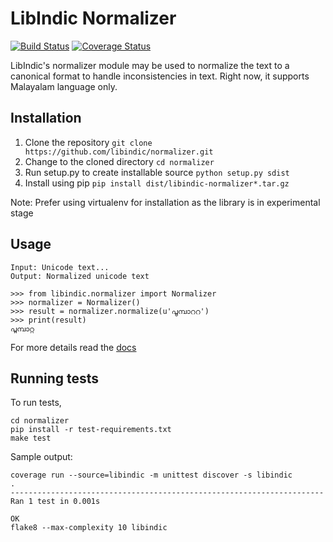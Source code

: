 # LibIndic Normalizer


[![Build Status](https://travis-ci.org/libindic/normalizer.svg?branch=master)](https://travis-ci.org/libindic/normalizer)
[![Coverage Status](https://coveralls.io/repos/github/libindic/normalizer/badge.svg?branch=master)](https://coveralls.io/github/libindic/normalizer?branch=master)


LibIndic's normalizer module may be used to normalize the text to a canonical
format to handle inconsistencies in text. Right now, it supports
Malayalam language only.

## Installation
1. Clone the repository `git clone https://github.com/libindic/normalizer.git`
2. Change to the cloned directory `cd normalizer`
3. Run setup.py to create installable source `python setup.py sdist`
3. Install using pip `pip install dist/libindic-normalizer*.tar.gz`

Note: Prefer using virtualenv for installation as the library is in experimental stage

## Usage
```
Input: Unicode text...
Output: Normalized unicode text

>>> from libindic.normalizer import Normalizer
>>> normalizer = Normalizer()
>>> result = normalizer.normalize(u'പൂമ്പാററ')
>>> print(result)
പൂമ്പാറ്റ
```

For more details read the [docs](http://indicstemmer.rtfd.org/)

## Running tests
To run tests, 

```
cd normalizer
pip install -r test-requirements.txt
make test
```
Sample output:

```
coverage run --source=libindic -m unittest discover -s libindic
.
----------------------------------------------------------------------
Ran 1 test in 0.001s

OK
flake8 --max-complexity 10 libindic

```
